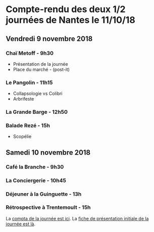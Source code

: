 # Compte-rendu des deux 1/2 journées de Nantes le 11/10/18

## Vendredi 9 novembre 2018

### Chaï Metoff - 9h30
- Présentation de la journée
- Place du marché - (post-it)

### Le Pangolin - 11h15
- Collapsologie vs Colibri
- Arbrifeste

### La Grande Barge - 12h50


### Balade Rezé - 15h
- Scopélie

## Samedi 10 novembre 2018

### Café la Branche - 9h30

### La Conciergerie - 10h45

### Déjeuner à la Guinguette - 13h

### Rétrospective à Trentemoult - 15h

La [compta de la journée est ici](compta-et-lieux.html).
La [fiche de présentation initiale de la journée est là](presentation.html).
